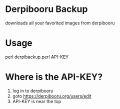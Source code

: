 # Derpibooru Backup
downloads all your favorited images from derpibooru

# Usage
perl derpibackup.perl API-KEY

# Where is the API-KEY?
1. log in to derpibooru
2. goto https://derpibooru.org/users/edit
3. API-KEY is near the top
